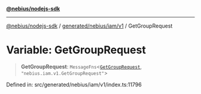 [**@nebius/nodejs-sdk**](../../../../../README.md)

***

[@nebius/nodejs-sdk](../../../../../README.md) / [generated/nebius/iam/v1](../README.md) / GetGroupRequest

# Variable: GetGroupRequest

> **GetGroupRequest**: `MessageFns`\<[`GetGroupRequest`](../interfaces/GetGroupRequest.md), `"nebius.iam.v1.GetGroupRequest"`\>

Defined in: src/generated/nebius/iam/v1/index.ts:11796
